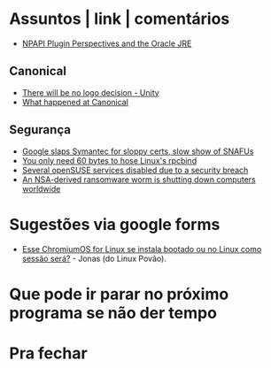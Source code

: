 Assuntos | link | comentários
=============================

* [NPAPI Plugin Perspectives and the Oracle JRE](https://blogs.oracle.com/java-platform-group/entry/npapi_plugin_perspectives_and_the)

Canonical
---------
* [There will be no logo decision - Unity](https://www.reddit.com/r/Yunit/comments/679hy0/there_will_be_no_logo_decision/)
* [What happened at Canonical](http://www.techradar.com/news/what-happened-at-canonical/2)

Segurança
---------
* [Google slaps Symantec for sloppy certs, slow show of SNAFUs](https://www.theregister.co.uk/2017/03/24/google_slaps_symantec_for_sloppy_certs_slow_show_of_snafus/)
* [You only need 60 bytes to hose Linux's rpcbind](https://www.theregister.co.uk/2017/05/04/linux_rpcbind_vulnerability/)
* [Several openSUSE services disabled due to a security breach](https://lwn.net/Articles/722591/)
* [An NSA-derived ransomware worm is shutting down computers worldwide](https://arstechnica.com/security/2017/05/an-nsa-derived-ransomware-worm-is-shutting-down-computers-worldwide/)

Sugestões via google forms
==========================
* [Esse ChromiumOS for Linux se instala bootado ou no Linux como sessão será?](https://download-chromium.appspot.com/?platform=Linux_ChromiumOS_Full&type=snapshots) - Jonas (do Linux Povão).

Que pode ir parar no próximo programa se não der tempo
=======================================================

Pra fechar
==========
